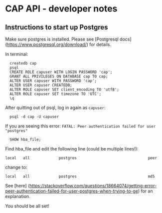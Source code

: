 # CAP API - developer notes
## Instructions to start up Postgres

Make sure postgres is installed.
Please see [Postgresql docs] (https://www.postgresql.org/download/) for details.

In terminal:
```
  createdb cap
  psql
  CREATE ROLE capuser WITH LOGIN PASSWORD 'cap';
  GRANT ALL PRIVILEGES ON DATABASE cap TO cap;
  ALTER USER capuser WITH PASSWORD 'cap';
  ALTER USER capuser CREATEDB;
  ALTER ROLE capuser SET client_encoding TO 'utf8';
  ALTER ROLE capuser SET timezone TO 'UTC';
  \q
```

After quitting out of psql, log in again as `capuser`:

```
  psql -d cap -U capuser
```

If you are seeing this error:
`FATAL: Peer authentication failed for user "postgres"`

```
  SHOW hba_file;
```
Find hba_file and edit the following line (could be multiple lines!):
```
local   all             postgres                                peer
```
change to:
```
local   all             postgres                                md5
```
See [here] (https://stackoverflow.com/questions/18664074/getting-error-peer-authentication-failed-for-user-postgres-when-trying-to-ge) for an explanation.

You should be all set!
